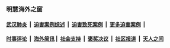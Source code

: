 
### 明慧海外之窗

####  [武汉肺炎](indexes/365.md?t=04151101) &nbsp;|&nbsp;  [迫害案例综述](indexes/328.md?t=04151101) &nbsp;|&nbsp; [迫害致死案例](indexes/277.md?t=04151101)  &nbsp;|&nbsp; [更多迫害案例](indexes/81.md?t=04151101)  &nbsp;|&nbsp; 
####  [时事评论](indexes/19.md?t=04151101) &nbsp;|&nbsp; [海外简讯](indexes/245.md?t=04151101)&nbsp;|&nbsp;  [社会支持](indexes/140.md?t=04151101) &nbsp;|&nbsp; [褒奖决议](indexes/282.md?t=04151101) &nbsp;|&nbsp; [社区报道](indexes/91.md?t=04151101)  &nbsp;|&nbsp; [天人之间](indexes/78.md?t=04151101) 

